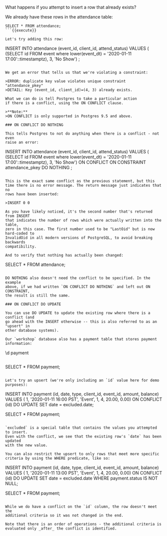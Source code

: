 What happens if you attempt to insert a row that already exists?

We already have these rows in the attendance table:

```
SELECT * FROM attendance;
```{{execute}}

Let's try adding this row:

```
INSERT INTO attendance (event_id, client_id, attend_status)
VALUES (
    (SELECT id FROM event where lower(event_dt) = '2020-01-11 17:00'::timestamptz),
    3,
    'No Show')
;
```{{execute}}

We get an error that tells us that we're violating a constraint:

>ERROR: duplicate key value violates unique constraint "attendance_pkey"
>DETAIL: Key (event_id, client_id)=(4, 3) already exists.

What we can do is tell Postgres to take a particular action 
if there is a conflict, using the ON CONFLICT clause.

>**Note:**
>ON CONFLICT is only supported in Postgres 9.5 and above.

### ON CONFLICT DO NOTHING

This tells Postgres to not do anything when there is a conflict - not even 
raise an error:

```
INSERT INTO attendance (event_id, client_id, attend_status)
VALUES (
    (SELECT id FROM event where lower(event_dt) = '2020-01-11 17:00'::timestamptz),
    3,
    'No Show')
ON CONFLICT ON CONSTRAINT attendance_pkey
DO NOTHING
;
```{{execute}}

This is the exact same conflict as the previous statement, but this 
time there is no error message. The return message just indicates that no 
rows have been inserted:

>INSERT 0 0

As you have likely noticed, it's the second number that's returned from INSERT 
that indicates the number of rows which were actually written into the table, 
zero in this case. The first number used to be "LastOid" but is now hard-coded to 
InvalidOid in all modern versions of PostgreSQL, to avoid breaking backwards 
compatibility.

And to verify that nothing has actually been changed:

```
SELECT * FROM attendance;
```{{execute}}

DO NOTHING also doesn't need the conflict to be specified. In the example 
above, if we had written `ON CONFLICT DO NOTHING` and left out ON CONSTRAINT, 
the result is still the same.

### ON CONFLICT DO UPDATE

You can use DO UPDATE to update the existing row where there is a conflict (and
go ahead with the INSERT otherwise -- this is also referred to as an "upsert" in
other database systems).

Our `workshop` database also has a payment table that stores payment 
information:

```
\d payment
```{{execute}}

```
SELECT * FROM payment;
```{{execute}}

Let's try an upsert (we're only including an `id` value here for demo purposes):

```
INSERT INTO payment (id, date, type, client_id, event_id, amount, balance)
VALUES (
        1,
        '2020-01-11 16:00 PST',
        'Event',
        1,
        4,
        20.00,
        0.00)
ON CONFLICT (id) DO UPDATE
    SET date = excluded.date;

SELECT * FROM payment;
```{{execute}}

`excluded` is a special table that contains the values you attempted to insert. 
Even with the conflict, we see that the existing row's `date` has been updated 
with the new value.

You can also restrict the upsert to only rows that meet more specific 
criteria by using the WHERE predicate, like so:

```
INSERT INTO payment (id, date, type, client_id, event_id, amount, balance)
VALUES (
        1,
        '2020-01-11 13:00 PST',
        'Event',
        1,
        4,
        20.00,
        0.00)
ON CONFLICT (id) DO UPDATE
    SET date = excluded.date WHERE payment.status IS NOT NULL;

SELECT * FROM payment;
```{{execute}}

While we do have a conflict on the `id` column, the row doesn't meet the 
additional criteria so it was not changed in the end.

Note that there is an order of operations - the additional criteria is 
evaluated only _after_ the conflict is identified.
